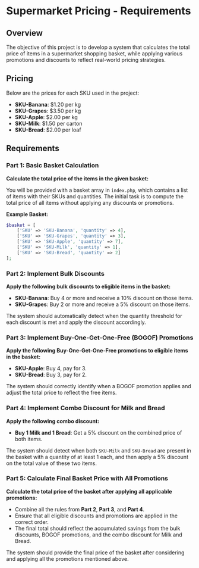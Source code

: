 # Supermarket Pricing - Requirements

## Overview

The objective of this project is to develop a system that calculates the total price of items in a supermarket shopping basket, while applying various promotions and discounts to reflect real-world pricing strategies.

## Pricing

Below are the prices for each SKU used in the project:

- **SKU-Banana**: $1.20 per kg
- **SKU-Grapes**: $3.50 per kg
- **SKU-Apple**: $2.00 per kg
- **SKU-Milk**: $1.50 per carton
- **SKU-Bread**: $2.00 per loaf

## Requirements

### Part 1: Basic Basket Calculation

**Calculate the total price of the items in the given basket:**

You will be provided with a basket array in `index.php`, which contains a list of items with their SKUs and quantities. The initial task is to compute the total price of all items without applying any discounts or promotions.

**Example Basket:**

```php
$basket = [
    ['SKU' => 'SKU-Banana', 'quantity' => 4],
    ['SKU' => 'SKU-Grapes', 'quantity' => 3],
    ['SKU' => 'SKU-Apple', 'quantity' => 7],
    ['SKU' => 'SKU-Milk', 'quantity' => 1],
    ['SKU' => 'SKU-Bread', 'quantity' => 2]
];
```



### Part 2: Implement Bulk Discounts

**Apply the following bulk discounts to eligible items in the basket:**

- **SKU-Banana**: Buy 4 or more and receive a 10% discount on those items.
- **SKU-Grapes**: Buy 2 or more and receive a 5% discount on those items.

The system should automatically detect when the quantity threshold for each discount is met and apply the discount accordingly.



### Part 3: Implement Buy-One-Get-One-Free (BOGOF) Promotions

**Apply the following Buy-One-Get-One-Free promotions to eligible items in the basket:**

- **SKU-Apple**: Buy 4, pay for 3.
- **SKU-Bread**: Buy 3, pay for 2.

The system should correctly identify when a BOGOF promotion applies and adjust the total price to reflect the free items.



### Part 4: Implement Combo Discount for Milk and Bread

**Apply the following combo discount:**

- **Buy 1 Milk and 1 Bread**: Get a 5% discount on the combined price of both items.

The system should detect when both `SKU-Milk` and `SKU-Bread` are present in the basket with a quantity of at least 1 each, and then apply a 5% discount on the total value of these two items.



### Part 5: Calculate Final Basket Price with All Promotions

**Calculate the total price of the basket after applying all applicable promotions:**

- Combine all the rules from **Part 2**, **Part 3**, and **Part 4**.
- Ensure that all eligible discounts and promotions are applied in the correct order.
- The final total should reflect the accumulated savings from the bulk discounts, BOGOF promotions, and the combo discount for Milk and Bread.

The system should provide the final price of the basket after considering and applying all the promotions mentioned above.
